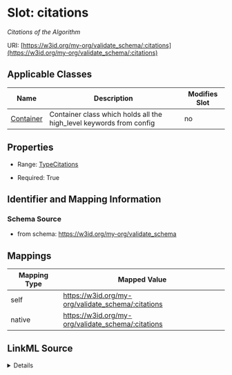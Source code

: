 

# Slot: citations


_Citations of the Algorithm_





URI: [https://w3id.org/my-org/validate_schema/:citations](https://w3id.org/my-org/validate_schema/:citations)



<!-- no inheritance hierarchy -->





## Applicable Classes

| Name | Description | Modifies Slot |
| --- | --- | --- |
| [Container](Container.md) | Container class which holds all the high_level keywords from config |  no  |







## Properties

* Range: [TypeCitations](TypeCitations.md)

* Required: True





## Identifier and Mapping Information







### Schema Source


* from schema: https://w3id.org/my-org/validate_schema




## Mappings

| Mapping Type | Mapped Value |
| ---  | ---  |
| self | https://w3id.org/my-org/validate_schema/:citations |
| native | https://w3id.org/my-org/validate_schema/:citations |




## LinkML Source

<details>
```yaml
name: citations
description: Citations of the Algorithm
from_schema: https://w3id.org/my-org/validate_schema
rank: 1000
alias: citations
domain_of:
- Container
range: TypeCitations
required: true

```
</details>